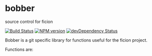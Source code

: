 bobber
======

source control for ficion

[![Build Status](https://secure.travis-ci.org/fishin/bobber.svg)](http://travis-ci.org/fishin/bobber)
[![NPM version](https://badge.fury.io/js/bobber.svg)](http://badge.fury.io/js/bobber)
[![devDependency Status](https://david-dm.org/fishin/bobber/dev-status.svg)](https://david-dm.org/fishin/bobber#info=devDependencies)

Bobber is a git specific library for functions useful for the ficion project.

Functions are:

